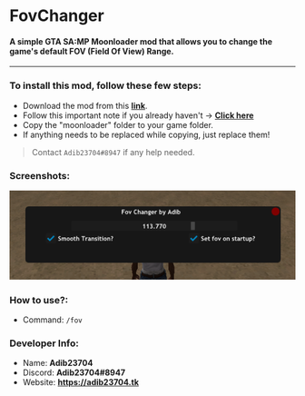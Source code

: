 # FovChanger
#### A simple GTA SA:MP Moonloader mod that allows you to change the game's default FOV (Field Of View) Range.
-------------------------------------------------------------
### To install this mod, follow these few steps:
 - Download the mod from this [**link**](https://adib23704.github.io/DownGit/#/home?url=https://github.com/Adib23704/SAMP-Mods/tree/main/Mods/FovChanger/moonloader&fileName=FovChanger-by-Adib&rootDirectory=moonloader).
 - Follow this important note if you already haven't -> [**Click here**](https://github.com/Adib23704/SAMP-Mods/tree/main/Mods/README.md)
 - Copy the "moonloader" folder to your game folder.
 - If anything needs to be replaced while copying, just replace them!

> Contact `Adib23704#8947` if any help needed.
### Screenshots:
![img](https://raw.githubusercontent.com/Adib23704/SAMP-Mods/main/Mods/FovChanger/screenshots/demo.png)
### How to use?:
- Command: `/fov`
### Developer Info:
- Name: **Adib23704**
- Discord: **Adib23704#8947**
- Website: **https://adib23704.tk**